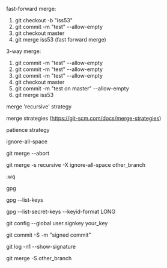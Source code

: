 fast-forward merge:
1. git checkout -b "iss53"
2. git commit -m "test" --allow-empty
3. git checkout master
4. git merge iss53 (fast forward merge)

3-way merge:
1. git commit -m "test" --allow-empty
2. git commit -m "test" --allow-empty
3. git commit -m "test" --allow-empty
4. git checkout master
5. git commit -m "test on master" --allow-empty
6. git merge iss53

merge 'recursive' strategy

merge strategies (https://git-scm.com/docs/merge-strategies)

patience strategy

ignore-all-space

git merge --abort

git merge -s recursive -X ignore-all-space other_branch

:wq

gpg

gpg --list-keys

gpg --list-secret-keys --keyid-format LONG

git config --global user.signkey your_key

git commit -S -m "signed commit"

git log -n1 --show-signature

git merge -S other_branch